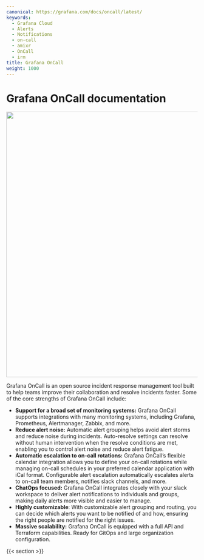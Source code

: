 ```yaml
---
canonical: https://grafana.com/docs/oncall/latest/
keywords:
  - Grafana Cloud
  - Alerts
  - Notifications
  - on-call
  - amixr
  - OnCall
  - irm
title: Grafana OnCall
weight: 1000
---
```


# Grafana OnCall documentation

<img src="/static/img/docs/oncall/oncall-logo.png" class="no-shadow" width="700px">

Grafana OnCall is an open source incident response management tool built to help teams improve their collaboration and
resolve incidents faster. Some of the core strengths of Grafana OnCall include:

- **Support for a broad set of monitoring systems:** Grafana OnCall supports integrations with many monitoring systems,
  including Grafana, Prometheus, Alertmanager, Zabbix, and more.
- **Reduce alert noise:** Automatic alert grouping helps avoid alert storms and reduce noise during incidents.
  Auto-resolve settings can resolve without human intervention when the resolve conditions are met, enabling you to
  control alert noise and reduce alert fatigue.
- **Automatic escalation to on-call rotations:** Grafana OnCall’s flexible calendar integration allows you to define
  your on-call rotations while managing on-call schedules in your preferred calendar application with iCal format.
  Configurable alert escalation automatically escalates alerts to on-call team members, notifies slack channels, and more.
- **ChatOps focused:** Grafana OnCall integrates closely with your slack workspace to deliver alert notifications to
  individuals and groups, making daily alerts more visible and easier to manage.
- **Highly customizable**: With customizable alert grouping and routing, you can decide which alerts you want to be
  notified of and how, ensuring the right people are notified for the right issues.
- **Massive scalability:** Grafana OnCall is equipped with a full API and Terraform capabilities. Ready for GitOps
  and large organization configuration.

{{< section >}}
